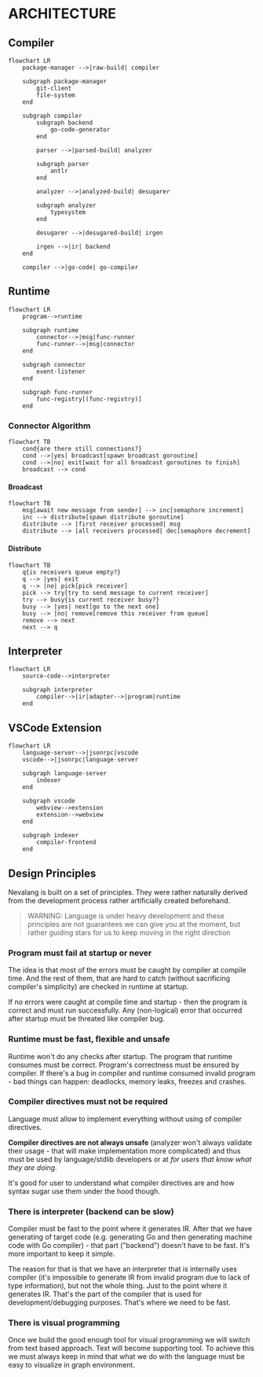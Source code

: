 # ARCHITECTURE

## Compiler

```mermaid
flowchart LR
    package-manager -->|raw-build| compiler

    subgraph package-manager
        git-client
        file-system
    end

    subgraph compiler
        subgraph backend
            go-code-generator
        end

        parser -->|parsed-build| analyzer

        subgraph parser
            antlr
        end

        analyzer -->|analyzed-build| desugarer

        subgraph analyzer
            typesystem
        end

        desugarer -->|desugared-build| irgen

        irgen -->|ir| backend
    end

    compiler -->|go-code| go-compiler
```

## Runtime

```mermaid
flowchart LR
    program-->runtime

    subgraph runtime
        connector-->|msg|func-runner
        func-runner-->|msg|connector
    end

    subgraph connector
        event-listener
    end

    subgraph func-runner
        func-registry[(func-registry)]
    end
```

### Connector Algorithm

```mermaid
flowchart TB
    cond{are there still connections?}
    cond -->|yes| broadcast[spawn broadcast goroutine]
    cond -->|no| exit[wait for all broadcast goroutines to finish]
    broadcast --> cond
```

#### Broadcast

```mermaid
flowchart TB
    msg[await new message from sender] --> inc[semaphore increment]
    inc --> distribute[spawn distribute goroutine]
    distribute --> |first receiver processed| msg
    distribute --> |all receivers processed| dec[semaphore decrement]
```

#### Distribute

```mermaid
flowchart TB
    q{is receivers queue empty?}
    q --> |yes| exit
    q --> |no| pick[pick receiver]
    pick --> try[try to send message to current receiver]
    try --> busy{is current receiver busy?}
    busy --> |yes| next[go to the next one]
    busy --> |no| remove[remove this receiver from queue]
    remove --> next
    next --> q
```

## Interpreter

```mermaid
flowchart LR
    source-code-->interpreter

    subgraph interpreter
        compiler-->|ir|adapter-->|program|runtime
    end
```

## VSCode Extension

```mermaid
flowchart LR
    language-server-->|jsonrpc|vscode
    vscode-->|jsonrpc|language-server

    subgraph language-server
        indexer
    end

    subgraph vscode
        webview-->extension
        extension-->webview
    end

    subgraph indexer
        compiler-frontend
    end
```

## Design Principles

Nevalang is built on a set of principles. They were rather naturally derived from the development process rather artificially created beforehand.

> WARNING: Language is under heavy development and these principles are not guarantees we can give you at the moment, but rather guiding stars for us to keep moving in the right direction

### Program must fail at startup or never

The idea is that most of the errors must be caught by compiler at compile time. And the rest of them, that are hard to catch (without sacrificing compiler's simplicity) are checked in runtime at startup.

If no errors were caught at compile time and startup - then the program is correct and must run successfully. Any (non-logical) error that occurred after startup must be threated like compiler bug.

### Runtime must be fast, flexible and unsafe

Runtime won't do any checks after startup. The program that runtime consumes must be correct. Program's correctness must be ensured by compiler. If there's a bug in compiler and runtime consumed invalid program - bad things can happen: deadlocks, memory leaks, freezes and crashes.

### Compiler directives must not be required

Language must allow to implement everything without using of compiler directives.

**Compiler directives are not always unsafe** (analyzer won't always validate their usage - that will make implementation more complicated) and thus must be used by language/stdlib developers or at _for users that know what they are doing_.

It's good for user to understand what compiler directives are and how syntax sugar use them under the hood though.

### There is interpreter (backend can be slow)

Compiler must be fast to the point where it generates IR. After that we have generating of target code (e.g. generating Go and then generating machine code with Go compiler) - that part ("backend") doesn't have to be fast. It's more important to keep it simple.

The reason for that is that we have an interpreter that is internally uses compiler (it's impossible to generate IR from invalid program due to lack of type information), but not the whole thing. Just to the point where it generates IR. That's the part of the compiler that is used for development/debugging purposes. That's where we need to be fast.

### There is visual programming

Once we build the good enough tool for visual programming we will switch from text based approach. Text will become supporting tool. To achieve this we must always keep in mind that what we do with the language must be easy to visualize in graph environment.

